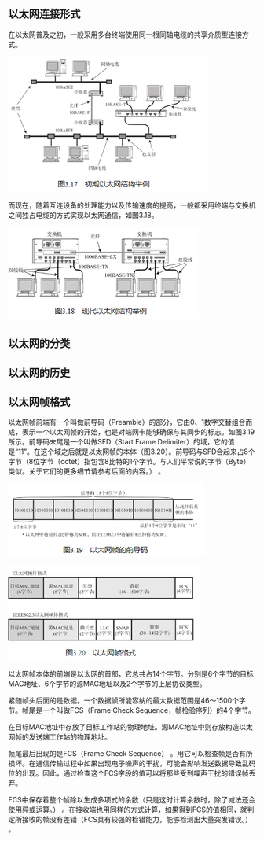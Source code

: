 
## 以太网连接形式

在以太网普及之初，一般采用多台终端使用同一根同轴电缆的共享介质型连接方式。

![](../markdown_import_image/import-2023-01-10-17-21-53.png)

而现在，随着互连设备的处理能力以及传输速度的提高，一般都采用终端与交换机之间独占电缆的方式实现以太网通信，如图3.18。

![](../markdown_import_image/import-2023-01-10-17-22-09.png)

## 以太网的分类

## 以太网的历史

## 以太网帧格式

以太网帧前端有一个叫做前导码（Preamble）的部分，它由0、1数字交替组合而成，表示一个以太网帧的开始，也是对端网卡能够确保与其同步的标志。如图3.19所示。前导码末尾是一个叫做SFD（Start Frame Delimiter）的域，它的值是“11”。在这个域之后就是以太网帧的本体（图3.20）。前导码与SFD合起来占8个字节（8位字节（octet）指包含8比特的1个字节。与人们平常说的字节（Byte）类似。关于它们的更多细节请参考后面的内容。） 。

![](../markdown_import_image/import-2023-01-10-17-25-13.png)

![](../markdown_import_image/import-2023-01-10-17-25-50.png)

以太网帧本体的前端是以太网的首部，它总共占14个字节。分别是6个字节的目标MAC地址、6个字节的源MAC地址以及2个字节的上层协议类型。

紧随帧头后面的是数据。一个数据帧所能容纳的最大数据范围是46～1500个字节。帧尾是一个叫做FCS（Frame Check Sequence，帧检验序列）的4个字节。

在目标MAC地址中存放了目标工作站的物理地址。源MAC地址中则存放构造以太网帧的发送端工作站的物理地址。

帧尾最后出现的是FCS（Frame Check Sequence） 。用它可以检查帧是否有所损坏。在通信传输过程中如果出现电子噪声的干扰，可能会影响发送数据导致乱码位的出现。因此，通过检查这个FCS字段的值可以将那些受到噪声干扰的错误帧丢弃。

FCS中保存着整个帧除以生成多项式的余数（只是这时计算余数时，除了减法还会使用异或运算。） 。在接收端也用同样的方式计算，如果得到FCS的值相同，就判定所接收的帧没有差错（FCS具有较强的检错能力，能够检测出大量突发错误。） 。